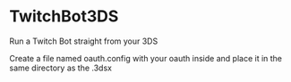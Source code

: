 # TwitchBot3DS
Run a Twitch Bot straight from your 3DS

Create a file named oauth.config with your oauth inside and place it in the same directory as the .3dsx